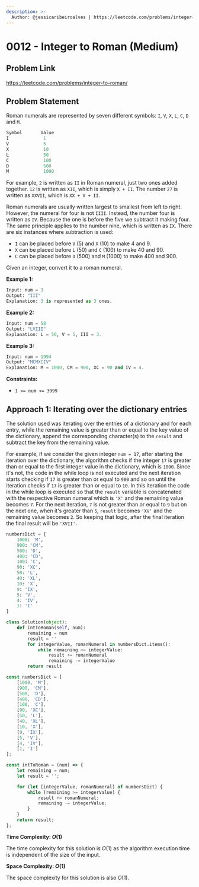 ```yaml
---
description: >-
  Author: @jessicaribeiroalves | https://leetcode.com/problems/integer-to-roman/
---
```


# 0012 - Integer to Roman (Medium)

## Problem Link

<https://leetcode.com/problems/integer-to-roman/>

## Problem Statement

Roman numerals are represented by seven different symbols: `I`, `V`, `X`, `L`, `C`, `D` and `M`.

```Python
Symbol       Value
I             1
V             5
X             10
L             50
C             100
D             500
M             1000
```

For example, `2` is written as `II` in Roman numeral, just two ones added together. `12` is written as `XII`, which is simply `X + II`. The number `27` is written as `XXVII`, which is `XX + V + II`.

Roman numerals are usually written largest to smallest from left to right. However, the numeral for four is not `IIII`. Instead, the number four is written as `IV`. Because the one is before the five we subtract it making four. The same principle applies to the number nine, which is written as `IX`. There are six instances where subtraction is used:

- `I` can be placed before `V` (5) and `X` (10) to make 4 and 9.
- `X` can be placed before `L` (50) and `C` (100) to make 40 and 90.
- `C` can be placed before `D` (500) and `M` (1000) to make 400 and 900.

Given an integer, convert it to a roman numeral.

**Example 1:**

```Python
Input: num = 3
Output: "III"
Explanation: 3 is represented as 3 ones.
```

**Example 2:**

```Python
Input: num = 58
Output: "LVIII"
Explanation: L = 50, V = 5, III = 3.
```

**Example 3:**

```Python
Input: num = 1994
Output: "MCMXCIV"
Explanation: M = 1000, CM = 900, XC = 90 and IV = 4.
```

**Constraints:**

- `1 <= num <= 3999`

## Approach 1: Iterating over the dictionary entries

The solution used was iterating over the entries of a dictionary and for each entry, while the remaining value is greater than or equal to the key value of the dictionary, append the corresponding character(s) to the `result` and subtract the key from the remaining value.

For example, if we consider the given integer `num = 17`, after starting the iteration over the dictionary, the algorithm checks if the integer `17` is greater than or equal to the first integer value in the dictionary, which is `1000`. Since it's not, the code in the while loop is not executed and the next iteration starts checking if `17` is greater than or equal to `900` and so on until the iteration checks if `17` is greater than or equal to `10`. In this iteration the code in the while loop is executed so that the `result` variable is concatenated with the respective Roman numeral which is `'X'` and the remaining value becomes `7`. For the next iteration, `7` is not greater than or equal to `9` but on the next one, when it's greater than `5`, `result` becomes `'XV'` and the remaining value becomes `2`. So keeping that logic, after the final iteration the final result will be `'XVII'`.

<Tabs>
<TabItem value="py" label="Python">
<SolutionAuthor name="@jessicaribeiroalves"/>

```py
numbersDict = {
    1000: 'M',
    900: 'CM',
    500: 'D',
    400: 'CD',
    100: 'C',
    90: 'XC',
    50: 'L',
    40: 'XL',
    10: 'X',
    9: 'IX',
    5: 'V',
    4: 'IV',
    1: 'I'
}

class Solution(object):
    def intToRoman(self, num):
        remaining = num
        result = ''
        for integerValue, romanNumeral in numbersDict.items():
            while remaining >= integerValue:
                result += romanNumeral
                remaining -= integerValue
        return result
```

</TabItem>

<TabItem value="js" label="JavaScript">
<SolutionAuthor name="@jessicaribeiroalves"/>

```js
const numbersDict = [
    [1000, 'M'],
    [900, 'CM'],
    [500, 'D'],
    [400, 'CD'],
    [100, 'C'],
    [90, 'XC'],
    [50, 'L'],
    [40, 'XL'],
    [10, 'X'],
    [9, 'IX'],
    [5, 'V'],
    [4, 'IV'],
    [1, 'I']
];

const intToRoman = (num) => {
    let remaining = num;
    let result = '';

    for (let [integerValue, romanNumeral] of numbersDict) {
        while (remaining >= integerValue) {
            result += romanNumeral;
            remaining -= integerValue;
        }
    }
    return result;
};
```

</TabItem>
</Tabs>

**Time Complexity: $O(1)$**

The time complexity for this solution is $O(1)$ as the algorithm execution time is independent of the size of the input.

**Space Complexity: $O(1)$**

The space complexity for this solution is also $O(1)$.
